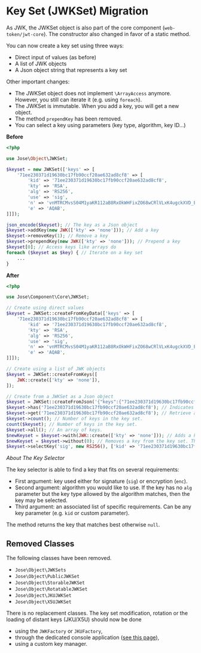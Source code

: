 Key Set (JWKSet) Migration
==========================

As JWK, the JWKSet object is also part of the core component (`web-token/jwt-core`).
The constructor also changed in favor of a static method.

You can now create a key set using three ways:

* Direct input of values (as before)
* A list of JWK objects
* A Json object string that represents a key set

Other important changes:

* The JWKSet object does not implement `\ArrayAccess` anymore. However, you still can iterate it (e.g. using `foreach`).
* The JWKSet is immutable. When you add a key, you will get a new object.
* The method `prependKey` has been removed.
* You can select a key using parameters (key type, algorithm, key ID...)

**Before**

```php
<?php

use Jose\Object\JWKSet;

$keyset = new JWKSet(['keys' => [
    '71ee230371d19630bc17fb90ccf20ae632ad8cf8' => [
        'kid' => '71ee230371d19630bc17fb90ccf20ae632ad8cf8',
        'kty' => 'RSA',
        'alg' => 'RS256',
        'use' => 'sig',
        'n' => 'vnMTRCMvsS04M1yaKR112aB8RxOkWHFixZO68wCRlVLxK4ugckXVD_Ebcq-kms1T2XpoWntVfBuX40r2GvcD9UsTFt_MZlgd1xyGwGV6U_tfQUll5mKxCPjr60h83LXKJ_zmLXIqkV8tAoIg78a5VRWoms_0Bn09DKT3-RBWFjk=',
        'e' => 'AQAB',
]]]);

json_encode($keyset); // The key as a Json object
$keyset->addKey(new JWK(['kty' => 'none'])); // Add a key
$keyset->removeKey(1); // Remove a key
$keyset->prependKey(new JWK(['kty' => 'none'])); // Prepend a key
$keyset[0]; // Access keys like arrays do
foreach ($keyset as $key) { // Iterate on a key set
    ...
}
``` 

**After**

```php
<?php

use Jose\Component\Core\JWKSet;

// Create using direct values
$keyset = JWKSet::createFromKeyData(['keys' => [
    '71ee230371d19630bc17fb90ccf20ae632ad8cf8' => [
        'kid' => '71ee230371d19630bc17fb90ccf20ae632ad8cf8',
        'kty' => 'RSA',
        'alg' => 'RS256',
        'use' => 'sig',
        'n' => 'vnMTRCMvsS04M1yaKR112aB8RxOkWHFixZO68wCRlVLxK4ugckXVD_Ebcq-kms1T2XpoWntVfBuX40r2GvcD9UsTFt_MZlgd1xyGwGV6U_tfQUll5mKxCPjr60h83LXKJ_zmLXIqkV8tAoIg78a5VRWoms_0Bn09DKT3-RBWFjk=',
        'e' => 'AQAB',
]]]);

// Create using a list of JWK objects
$keyset = JWKSet::createFromKeys([
    JWK::create(['kty' => 'none']),
]);

// Create from a JWKSet as a Json object
$keyset = JWKSet::createFromJson('{"keys":{"71ee230371d19630bc17fb90ccf20ae632ad8cf8":{"kid":"71ee230371d19630bc17fb90ccf20ae632ad8cf8","kty":"RSA","alg":"RS256","use":"sig","n":"vnMTRCMvsS04M1yaKR112aB8RxOkW...9DKT3-RBWFjk=","e":"AQAB"}}}');
$keyset->has('71ee230371d19630bc17fb90ccf20ae632ad8cf8'); // Indicates if a key with a key ID (string) or index (integer) is in the key set.
$keyset->get('71ee230371d19630bc17fb90ccf20ae632ad8cf8'); // Retrieve a key with a key ID (string) or index (integer).
$keyset->count(); // Number of keys in the key set.
count($keyset); // Number of keys in the key set.
$keyset->all(); // An array of keys.
$newKeyset = $keyset->with(JWK::create(['kty' => 'none'])); // Adds a key in the key set. The returned key set is a new object (immutability).
$newKeyset = $keyset->without(0); // Removes a key from the key set. The returned key set is a new object (immutability).
$keyset->selectKey('sig', new RS256(), ['kid' => '71ee230371d19630bc17fb90ccf20ae632ad8cf8']);
``` 

*About The Key Selector*

The key selector is able to find a key that fits on several requirements:

* First argument: key used either for signature (`sig`) or encryption (`enc`).
* Second argument: algorithm you would like to use. If the key has no `alg` parameter but the key type allowed by the algorithm matches, then the key may be selected.
* Third argument: an associated list of specific requirements. Can be any key parameter (e.g. `kid` or custom parameter).

The method returns the key that matches best otherwise `null`.

Removed Classes
---------------

The following classes have been removed.

* `Jose\Object\JWKSets`
* `Jose\Object\PublicJWKSet`
* `Jose\Object\StorableJWKSet`
* `Jose\Object\RotatableJWKSet`
* `Jose\Object\JKUJWKSet`
* `Jose\Object\X5UJWKSet`

There is no replacement classes. The key set modification, rotation or the loading of distant keys (JKU/X5U) should now be done

* using the `JWKFactory` or `JKUFactory`,
* through the dedicated console application ([see this page](../../console/index.md)),
* using a custom key manager.
